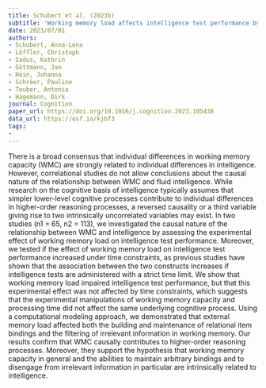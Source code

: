 ```yaml
---
title: Schubert et al. (2023b)
subtitle: 'Working memory load affects intelligence test performance by reducing the strength of relational item bindings and impairing the filtering of irrelevant information'
date: 2023/07/01
authors:
- Schubert, Anna-Lena
- Löffler, Christoph
- Sadus, Kathrin
- Göttmann, Jan
- Hein, Johanna
- Schröer, Pauline
- Teuber, Antonia
- Hagemann, Dirk
journal: Cognition
paper_url: https://doi.org/10.1016/j.cognition.2023.105438
data_url: https://osf.io/kjbf3
tags:
- 
---
```


There is a broad consensus that individual differences in working memory capacity (WMC) are strongly related to individual differences in intelligence. However, correlational studies do not allow conclusions about the causal nature of the relationship between WMC and fluid intelligence. While research on the cognitive basis of intelligence typically assumes that simpler lower-level cognitive processes contribute to individual differences in higher-order reasoning processes, a reversed causality or a third variable giving rise to two intrinsically uncorrelated variables may exist. In two studies (n1 = 65, n2 = 113), we investigated the causal nature of the relationship between WMC and intelligence by assessing the experimental effect of working memory load on intelligence test performance. Moreover, we tested if the effect of working memory load on intelligence test performance increased under time constraints, as previous studies have shown that the association between the two constructs increases if intelligence tests are administered with a strict time limit. We show that working memory load impaired intelligence test performance, but that this experimental effect was not affected by time constraints, which suggests that the experimental manipulations of working memory capacity and processing time did not affect the same underlying cognitive process. Using a computational modeling approach, we demonstrated that external memory load affected both the building and maintenance of relational item bindings and the filtering of irrelevant information in working memory. Our results confirm that WMC causally contributes to higher-order reasoning processes. Moreover, they support the hypothesis that working memory capacity in general and the abilities to maintain arbitrary bindings and to disengage from irrelevant information in particular are intrinsically related to intelligence.

